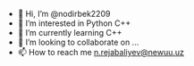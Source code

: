 - 👋 Hi, I’m @nodirbek2209
- 👀 I’m interested in Python C++
- 🌱 I’m currently learning C++
- 💞️ I’m looking to collaborate on ...
- 📫 How to reach me n.rejabaliyev@newuu.uz

<!---
nodirbek2209/nodirbek2209 is a ✨ special ✨ repository because its `README.md` (this file) appears on your GitHub profile.
You can click the Preview link to take a look at your changes.
--->
